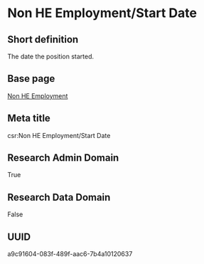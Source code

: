 # Non HE Employment/Start Date
## Short definition
The date the position started.
## Base page
[Non HE Employment](../../Objects/Non%20HE%20Employment.md)
## Meta title
csr:Non HE Employment/Start Date
## Research Admin Domain
True
## Research Data Domain
False
## UUID
a9c91604-083f-489f-aac6-7b4a10120637
